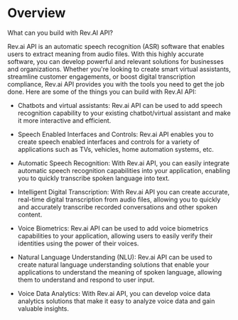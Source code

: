 # Overview

What can you build with Rev.AI API?

Rev.ai API is an automatic speech recognition (ASR) software that enables users to extract meaning from audio files. With this highly accurate software, you can develop powerful and relevant solutions for businesses and organizations. Whether you're looking to create smart virtual assistants, streamline customer engagements, or boost digital transcription compliance, Rev.ai API provides you with the tools you need to get the job done. Here are some of the things you can build with Rev.AI API:

- Chatbots and virtual assistants: Rev.ai API can be used to add speech recognition capability to your existing chatbot/virtual assistant and make it more interactive and efficient.

- Speech Enabled Interfaces and Controls: Rev.ai API enables you to create speech enabled interfaces and controls for a variety of applications such as TVs, vehicles, home automation systems, etc.

- Automatic Speech Recognition: With Rev.ai API, you can easily integrate automatic speech recognition capabilities into your application, enabling you to quickly transcribe spoken language into text.

- Intelligent Digital Transcription: With Rev.ai API you can create accurate, real-time digital transcription from audio files, allowing you to quickly and accurately transcribe recorded conversations and other spoken content.

- Voice Biometrics: Rev.ai API can be used to add voice biometrics capabilities to your application, allowing users to easily verify their identities using the power of their voices.

- Natural Language Understanding (NLU): Rev.ai API can be used to create natural language understanding solutions that enable your applications to understand the meaning of spoken language, allowing them to understand and respond to user input.

- Voice Data Analytics: With Rev.ai API, you can develop voice data analytics solutions that make it easy to analyze voice data and gain valuable insights.
